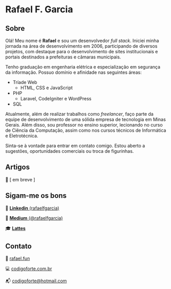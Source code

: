 # Rafael F. Garcia

## Sobre

Olá! Meu nome é **Rafael** e sou um desenvolvedor _full stack_. Iniciei minha jornada na área de desenvolvimento em 2006, participando de diversos projetos, com destaque para o desenvolvimento de sites institucionais e portais destinados a prefeituras e câmaras municipais.

Tenho graduação em engenharia elétrica e especialização em segurança da informação. Possuo domínio e afinidade nas seguintes áreas:

-   Tríade Web
    -   HTML, CSS e JavaScript
-   PHP
    -   Laravel, CodeIgniter e WordPress
-   SQL

Atualmente, além de realizar trabalhos como _freelancer_, faço parte da equipe de desenvolvimento de uma sólida empresa de tecnologia em Minas Gerais. Além disso, sou professor no ensino superior, lecionando no curso de Ciência da Computação, assim como nos cursos técnicos de Informática e Eletrotécnica.

Sinta-se à vontade para entrar em contato comigo. Estou aberto a sugestões, oportunidades comerciais ou troca de figurinhas.

## Artigos

👀 [ em breve ]

## Sigam-me os bons

💼 [**Linkedin** (rafaelfgarcia)](https://linkedin.com/in/rafaelfgarcia)

📝 [**Medium** (@rafaelfgarcia)](https://medium.com/@rafaelfgarcia)

🎓 [**Lattes**](http://lattes.cnpq.br/4056670559510809)

## Contato

🔗 [rafael.fun](https://rafael.fun)

💻 [codigoforte.com.br](https://codigoforte.com.br)

📬 codigoforte@hotmail.com
